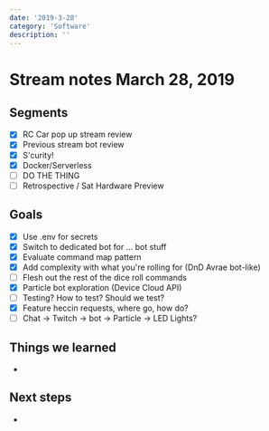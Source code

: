 ```yaml
---
date: '2019-3-28'
category: 'Software'
description: ''
---
```


# Stream notes March 28, 2019

## Segments

- [x] RC Car pop up stream review
- [x] Previous stream bot review
- [x] S'curity!
- [x] Docker/Serverless
- [ ] DO THE THING
- [ ] Retrospective / Sat Hardware Preview

## Goals

- [x] Use .env for secrets
- [x] Switch to dedicated bot for ... bot stuff
- [x] Evaluate command map pattern
- [x] Add complexity with what you're rolling for (DnD Avrae bot-like)
- [ ] Flesh out the rest of the dice roll commands
- [x] Particle bot exploration (Device Cloud API)
- [ ] Testing? How to test? Should we test?
- [x] Feature heccin requests, where go, how do?
- [ ] Chat -> Twitch -> bot -> Particle -> LED Lights?

## Things we learned

-

## Next steps

-
